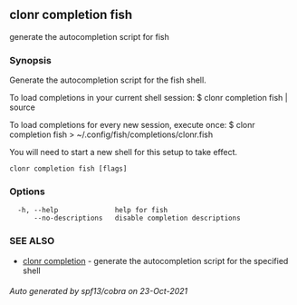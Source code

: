 ## clonr completion fish

generate the autocompletion script for fish

### Synopsis


Generate the autocompletion script for the fish shell.

To load completions in your current shell session:
$ clonr completion fish | source

To load completions for every new session, execute once:
$ clonr completion fish > ~/.config/fish/completions/clonr.fish

You will need to start a new shell for this setup to take effect.


```
clonr completion fish [flags]
```

### Options

```
  -h, --help              help for fish
      --no-descriptions   disable completion descriptions
```

### SEE ALSO

* [clonr completion](clonr_completion.md)	 - generate the autocompletion script for the specified shell

###### Auto generated by spf13/cobra on 23-Oct-2021
